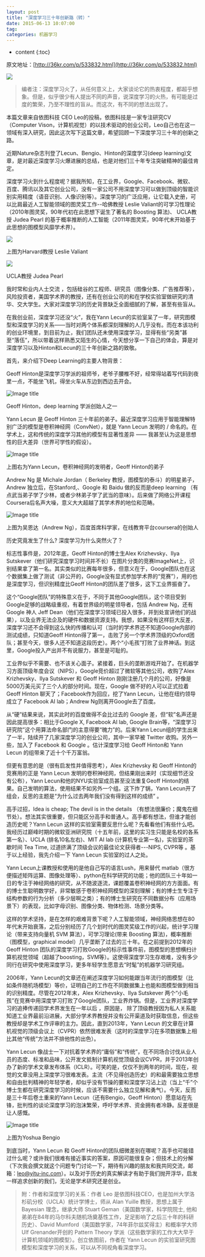 ```yaml
---
layout: post
title: "深度学习三十年创新路（转）"
date: 2015-06-13 10:07:00
tag: 
categories: 机器学习
---
```


* content
{:toc}

原文地址：[http://36kr.com/p/533832.html](http://36kr.com/p/533832.html)

![](http://e.36krcnd.com/nil_class/840ecb9c-8d2d-470c-9a2a-e8ca46918c88/neural_net_bio.jpg!heading)

> 编者注：深度学习火了，从任何意义上，大家谈论它的热衷程度，都超乎想象。但是，似乎很少有人提出不同的声音，说深度学习的火热，有可能是过度的繁荣，乃至不理性的盲从。而这次，有不同的想法出现了。

本篇文章来自依图科技 CEO Leo的投稿，依图科技是一家专注研究CV（Computer Vison，计算机视觉）的以技术驱动的创业公司，Leo自己也在这一领域有深入研究，因此这次写下这篇文章，希望回顾一下深度学习三十年的创新之路。

近期Nature杂志刊登了Lecun、Bengio、Hinton的深度学习(deep learning)文章，是对最近深度学习火爆进展的总结，也是对他们三十年专注突破精神的最佳肯定。

深度学习火到什么程度呢？据我所知，在工业界，Google、Facebook、微软、百度、腾讯以及其它创业公司，没有一家公司不用深度学习可以做到顶级的智能识别实用精度（语音识别、人像识别等）。深度学习的广泛应用，让它载入史册，可以比肩最近人工智能领域的图灵奖工作--哈佛教授 Leslie Valiant的可学习性理论（2010年图灵奖，90年代初在此思想下诞生了著名的 Boosting 算法)、 UCLA教授 Judea Pearl 的基于概率推断的人工智能（2011年图灵奖，90年代末开始基于此思想的图模型风靡学术界）。 

![](http://a.36krcnd.com/nil_class/14a406cf-b36d-4946-b425-534f84143442/yitu.jpg)

上图为Harvard教授 Leslie Valiant 

![](http://a.36krcnd.com/nil_class/a272bb30-d43d-461d-82d3-795640f9109a/_____2015-06-15___8.49.22.png)

UCLA教授 Judea Pearl

我时常和业内人士交流 ，包括硅谷的工程师、研究员（图像分类、广告推荐等），风险投资者，美国学术界的教授，还有在创业公司的和在学校实验室做研究的清华、交大学生。大家对深度学习的历史背景缺乏全面细腻的了解，甚至有些盲从。

在我创业前，深度学习还没“火”，我在Yann Lecun的实验室呆了一年，研究图模型和深度学习的关系——当时对两个体系都深刻理解的人几乎没有。而在本该功利的创业环境里，到目前为止，我们团队还未使用深度学习，显得有些“另类”甚至“落伍”，所以带着这样熟悉又陌生的心情，今天想分享一下自己的体会，算是对深度学习以及Hinton和Lecun的三十年创新之路的致敬。

首先，来介绍下Deep Learning的主要人物背景：

Geoff Hinton是深度学习学派的祖师爷，老爷子腰椎不好，经常得站着写代码到夜里一点，不能坐飞机，得坐火车从东边到西边去开会。

![Image title](http://a.36krcnd.com/nil_class/a7ed1c96-e13a-4abd-8c8b-3250622e3b7d/_____2015-06-15___8.51.12.png)

Geoff Hinton，deep learning 学派创始人之一

Yann Lecun 是 Geoff Hinton 三十年前的弟子。最近深度学习应用于智能理解特别广泛的模型是卷积神经网（ConvNet），就是 Yann Lecun 发明的 / 命名的。在学术上，这和传统的深度学习其他的模型有显著性差异 —— 我甚至认为这是思想性的巨大差异（世界可学性的假设）。

![Image title](http://a.36krcnd.com/nil_class/b2dc93cd-67e0-4081-bcd0-9a90106f4fbc/_____2015-06-15___8.53.28.png)

上图右为Yann Lecun，卷积神经网的发明者，Geoff Hinton的弟子

Andrew Ng 是 Michale Jordan（ Berkeley 教授，图模型的泰斗）的明星弟子，Andrew 独立后，在Stanford,、Google 和 Baidu 做的反而是deep learning （有点武当弟子学了少林，或者少林弟子学了武当的意味）。后来做了网络公开课程Coursera后名声大噪，意义大大超越了其学术界的地位和范畴。

![Image title](http://a.36krcnd.com/nil_class/bc305d3d-3541-4522-9368-f333a13f909a/_____2015-06-15___8.54.42.png)

 上图为吴恩达（Andrew Ng），百度首席科学家，在线教育平台coursera的创始人

历史究竟发生了什么? 深度学习为什么突然火了？

标志性事件是，2012年底，Geoff Hinton的博士生Alex Krizhevsky、Ilya Sutskever（他们研究深度学习时间并不长）在图片分类的竞赛ImageNet上，识别结果拿了第一名。其实类似的比赛每年很多，但意义在于，Google团队也在这个数据集上做了测试（非公开的，Google没有显式参加学术界的“竞赛”），用的也是深度学习，但识别精度比Geoff Hinton的团队差了很多，这下工业界振奋了。

这个“Google团队”的特殊意义在于，不同于其他Google团队，这个项目受到Google足够的战略级重视，有着世界级的明星领导者，包括 Andrew Ng，还有 Google 神人 Jeff Dean（他们在深度学习领域已投入很多，并到处宣讲他们的战果），以及业界无法企及的硬件和数据资源支持。我想，如果没有这样巨大反差，深度学习还不会得到这么快的传播和认可（当时的学术界还不知道Google内部的测试成绩，只知道Geoff Hinton得了第一，击败了另一个学术界顶级的Oxford团队；甚至今天，很多人还不知道这段历史）。两个“小毛孩”打败了业界神话。到这里，Google投入产出并不有说服力，甚至是可耻的。

工业界似乎不需要、也不该关心面子。紧接着，巨头的垄断游戏开始了。在机器学习方面顶级年度会议（NIPS），Google竞价超过了微软等其他公司，收购了Alex Krizhevsky、Ilya Sutskever 和 Geoff Hinton 刚刚注册几个月的公司，好像是5000万美元买了三个人的部分时间。现在，Google 做不好的人可以正式拉着 Geoff Hinton 聊天了；Facebook作为回应，挖了Yann Lecun，让他在纽约领导成立了 Facebook AI lab；Andrew Ng则离开Google去了百度。

从“硬”结果来说，其实此时的百度做得不会比过去的 Google 差，但“软”名声还是因此提高很多：相比于Google X, Facebook AI lab, Google Brain等，“深度学习研究院”这个用算法命名部门的主意得要“魄力”的。后来Yann Lecun组的学生出来了一半，陆续开了几家深度学习的创业公司，其中一家早被 Twitter 收购。另外一些，加入了 Facebook 和 Google 。估计深度学习给 Geoff Hinton和 Yann Lecun 的组带来了近十个千万富翁。

但更有意思的是（很有启发性并值得思考），Alex Krizhevsky 和 Geoff Hinton的竞赛用的正是 Yann Lecun 发明的卷积神经网，但结果刚出来时（实现细节还没有公布），Yann Lecun和他的NYU实验室成员甚至没法重复Geoff Hinton的结果。自己发明的算法，使用结果不如另外一个组。这下炸了锅，Yann Lecun开了组会，反思的主题是“为什么过去两年我们没有得到这样的成绩” 。

高手过招，Idea is cheap; The devil is in the details （有想法很廉价；魔鬼在细节处）。想法其实很重要，但只能区分高手和普通人。高手都有想法，但谁才能创造历史呢？Yann Lecun 这样的实验室需要反思什么呢？先看看他们有些什么吧。我经历过巅峰时期的微软亚洲研究院（十五年前，这里的实习生只能是名校的各系第一名）、UCLA (排名10名左右)、MIT AI lab (计算机专业第一名)，实验室的茶歇时间 Tea Time, 过道挤满了顶级会议的最佳论文获得者---NIPS, CVPR等 。基于以上经验，我先介绍一下 Yann Lecun 实验室的过人之处。

Yann Lecun上课教授和使用的是他自己写的语言Lush，用来替代 matlab（很方便描述矩阵运算、图像处理等）、python在科学研究的功能；他的团队三十年如一日的专注于神经网络的研究，从不随波逐流，课题覆盖卷积神经网的方方面面。有的博士生聪明数学好，非常敏感于卷积神经网模型的深刻理解；有的博士生专注于结构参数的行为分析（多少层啊之类）；有的博士生研究在不同数据分布（应用场景下）的表现，比如字母识别、图像分类、物体检测、场景分类等。

这样的学术坚持，是在怎样的艰难背景下呢？人工智能领域，神经网络思想在80年代末开始衰落，之后分别经历了几个划时代的图灵奖级工作的兴起，统计学习理论（带来支持向量机 SVM 算法），可学习理论(带来 Boosting 算法)，概率推断（图模型，graphical model）几乎垄断了过去的三十年。在之前提到2012年的 Geoff Hinton 团队的深度学习打败Google的标示性事件前，图模型的思想横扫计算机视觉领域（超越了boosting，SVM等）。这使得深度学习生存艰难，没有多少同行在研究中使用深度学习，更多年轻学生愿意去“时髦”的机器学习研究组。

2006年，Yann Lecun的文章还在阐述深度学习如何能跟当年流行的图模型（比如条件随机场模型）等价，证明自己的工作在不同数据集上也能和图模型做到相当的识别精度。尽管在2012年末，Alex Krizhevsky、Ilya Sutskever 两个“小毛孩”在竞赛中用深度学习打败了Google团队，工业界炸锅。但是，工业界对深度学习的追捧传递回学术界发生在一年以后 ，原因是， 除了顶级教授因为私人关系能知道工业界最前沿进展，大部分学术界教授并没有公开渠道及时获取信息，但这些教授却是学术工作评审的主力。因此，直到2013年，Yann Lecun 的文章在计算机视觉的顶级会议上（CVPR）依然很难发表（这时的深度学习在多项数据集上相比其他“传统”方法并不排他性的出色）。

Yann Lecun 像战士一下对抗着学术界的“庸俗”和“传统”，在不同场合讨伐从业人员的态度、标准和品味，公开发文抵制计算机视觉顶级会议CVPR，并于2013年创办了新的学术文章发布体系（ICLR）。可笑的是，仅仅不到两年的时间，现在，视觉的文章没用上深度学习很难发表。主流（不见得创造历史）的和最需要独立思想和自由批判精神的年轻学者，却似乎没有节操的要和深度学习沾上边（当上“千”个博士生都在研究深度学习的时候，应该不需要什么独立见解和勇气）。今天，反而是三十年后卷土重来的Yann Lecun（还有Bengio，Geoff Hinton）愿意站在先锋，批判性的谈论深度学习的泡沫繁荣，呼吁学术界、资金拥有者冷静。反差很是让人感慨。

![Image title](http://a.36krcnd.com/nil_class/1ed3d6ae-9c4d-4a3f-973f-73de46edc4ee/_____2015-06-15___8.58.43.png)

 上图为Yoshua Bengio

到底当时，Yann Lecun 和 Geoff Hinton的团队细微差别在哪呢？高手也可能错过什么呢？或许我们很难有接近事实的答案，原因可能很复杂；但技术上的分解（下次我会撰文就这个问题专门讨论一下，期待有兴趣的朋友和我共同交流，邮箱：leo@yitu-inc.com）。以及对于历史的真实解读才有助于我们抛开浮华，启发一样追求创新的我们，无论是学术研究还是创业。 

> 附：作者和深度学习的关系：作者 Leo 是依图科技CEO，也是加州大学洛杉矶分校（UCLA）统计学博士，师从 Alan Yuille 教授，思想上属于 Bayesian 理念，继承大师 Stuart Geman（美国数学家，科学院院士, 他和弟弟在84年的马尔科夫随机场奠基性工作，足足影响了之后三十年的科研历史）、David Mumford（美国数学家，74年菲尔兹奖得主）和概率学大师Ulf Grenander开创的 Pattern Theory 学派（这些数学家的工作大大早于计算机领域的图模型）。创立依图前，作者在 Yann Lecun 的实验室研究图模型和深度学习的关系，可以从不同视角看深度学习。

